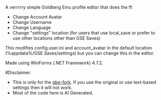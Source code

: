 A verrrrry simple Goldberg Emu profile editor that does the ff:

- Change Account Avatar
- Change Username
- Change Language
- Change "settings" location (for users that use local_save or prefer to use other locations other than GSE Saves)

This modifies config.user.ini and account_avatar in the default location (%appdata%/GSE Saves/settings) but you can change this in the editor.

Made using WinForms (.NET Framework) 4.7.2.

#Disclaimer:
- This is only for the [gbe-fork](https://github.com/Detanup01/gbe_fork/commits/dev/). If you use the original or use text-based settings then it will not work.
- Most of the code here is AI Generated.
